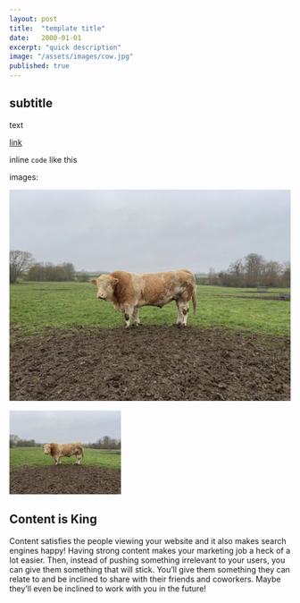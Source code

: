 ```yaml
---
layout: post
title:  "template title"
date:   2000-01-01
excerpt: "quick description"
image: "/assets/images/cow.jpg"
published: true
---
```


## subtitle
text

[link](http://google.com)

inline ```code``` like this

images:

![alt text](/assets/images/cow.jpg)

<p><span class="image left"><img src="/assets/images/cow.jpg" alt="" width=200></span></p>

<h2 id="content-is-king">Content is King</h2>
<p>Content satisfies the people viewing your website and it also makes search engines happy! Having strong content makes your marketing job a heck of a lot easier. Then, instead of pushing something irrelevant to your users, you can give them something that will stick. You’ll give them something they can relate to and be inclined to share with their friends and coworkers. Maybe they’ll even be inclined to work with you in the future!</p>
